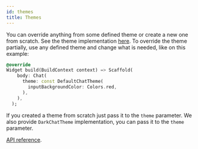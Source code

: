 ```yaml
---
id: themes
title: Themes
---
```


You can override anything from some defined theme or create a new one from scratch. See the theme implementation [here](https://github.com/flyerhq/flutter_chat_ui/blob/main/lib/src/chat_theme.dart). To override the theme partially, use any defined theme and change what is needed, like on this example:

```dart
@override
Widget build(BuildContext context) => Scaffold(
    body: Chat(
      theme: const DefaultChatTheme(
        inputBackgroundColor: Colors.red,
      ),
    ),
  );
```

If you created a theme from scratch just pass it to the `theme` parameter. We also provide `DarkChatTheme` implementation, you can pass it to the `theme` parameter.

[API reference](https://pub.dev/documentation/flutter_chat_ui/latest/flutter_chat_ui/ChatTheme-class.html).
